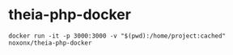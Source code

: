 # theia-php-docker

```
docker run -it -p 3000:3000 -v "$(pwd):/home/project:cached" noxonx/theia-php-docker
```

